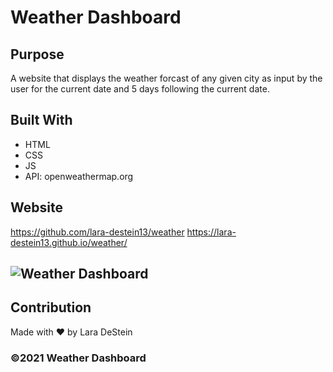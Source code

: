 # Weather Dashboard
 
## Purpose
A website that displays the weather forcast of any given city as input by the user for the current date and 5 days following the current date.
 
## Built With
* HTML
* CSS
* JS
* API: openweathermap.org
 
## Website
https://github.com/lara-destein13/weather
https://lara-destein13.github.io/weather/
 
## ![Weather Dashboard](https://user-images.githubusercontent.com/88476888/134078999-b7299a31-669b-460a-bda7-60755043555e.png)

## Contribution
Made with ❤️ by Lara DeStein

### ©️2021 Weather Dashboard
